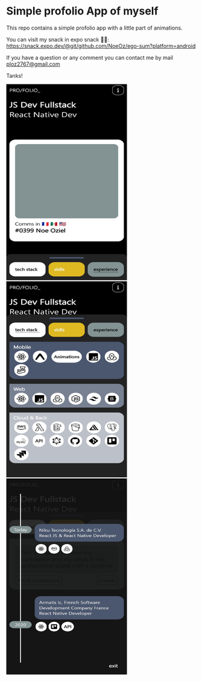 # Simple profolio App of myself
This repo contains a simple profolio app with a little part of animations.

You can visit my snack in expo snack 😶‍🌫️: https://snack.expo.dev/@git/github.com/NoeOz/ego-sum?platform=android

If you have a question or any comment you can contact me by mail ploz2767@gmail.com

Tanks!

<div>
  <img src="https://github.com/NoeOz/ego-sum/blob/master/src/assets/previewApp/profolio_1.jpg" width="320" height="520"/>
  <img src="https://github.com/NoeOz/ego-sum/blob/master/src/assets/previewApp/profolio_2.jpg" width="320" height="520"/>
  <img src="https://github.com/NoeOz/ego-sum/blob/master/src/assets/previewApp/profolio_3.jpg" width="320" height="520"/>
</div>

